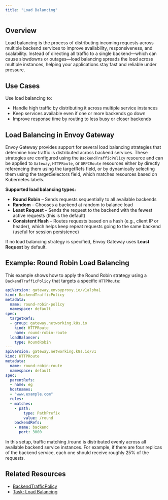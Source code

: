 ```yaml
---
title: "Load Balancing"
---
```


## Overview

Load balancing is the process of distributing incoming requests across multiple backend services to improve availability, responsiveness, and scalability. Instead of directing all traffic to a single backend—which can cause slowdowns or outages—load balancing spreads the load across multiple instances, helping your applications stay fast and reliable under pressure.

## Use Cases

Use load balancing to:

- Handle high traffic by distributing it across multiple service instances  
- Keep services available even if one or more backends go down  
- Improve response time by routing to less busy or closer backends  

## Load Balancing in Envoy Gateway

Envoy Gateway provides support for several load balancing strategies that determine how traffic is distributed across backend services. These strategies are configured using the `BackendTrafficPolicy` resource and can be applied to `Gateway`, `HTTPRoute`, or `GRPCRoute` resources either by directly referencing them using the targetRefs field, or by dynamically selecting them using the targetSelectors field, which matches resources based on Kubernetes labels.

**Supported load balancing types:**
- **Round Robin** – Sends requests sequentially to all available backends
- **Random** – Chooses a backend at random to balance load
- **Least Request** – Sends the request to the backend with the fewest active requests (this is the default)
- **Consistent Hash** – Routes requests based on a hash (e.g., client IP or header), which helps keep repeat requests going to the same backend (useful for session persistence)

If no load balancing strategy is specified, Envoy Gateway uses **Least Request** by default.

## Example: Round Robin Load Balancing

This example shows how to apply the Round Robin strategy using a `BackendTrafficPolicy` that targets a specific `HTTPRoute`:

```yaml
apiVersion: gateway.envoyproxy.io/v1alpha1
kind: BackendTrafficPolicy
metadata:
  name: round-robin-policy
  namespace: default
spec:
  targetRefs:
  - group: gateway.networking.k8s.io
    kind: HTTPRoute
    name: round-robin-route
  loadBalancer:
    type: RoundRobin
---
apiVersion: gateway.networking.k8s.io/v1
kind: HTTPRoute
metadata:
  name: round-robin-route
  namespace: default
spec:
  parentRefs:
  - name: eg
  hostnames:
  - "www.example.com"
  rules:
  - matches:
    - path:
        type: PathPrefix
        value: /round
    backendRefs:
    - name: backend
      port: 3000
```
In this setup, traffic matching /round is distributed evenly across all available backend service instances. For example, if there are four replicas of the backend service, each one should receive roughly 25% of the requests.

## Related Resources
- [BackendTrafficPolicy](../introduction/gateway_api_extensions/backend-traffic-policy.md)
- [Task: Load Balancing](../tasks/traffic/load-balancing.md)
